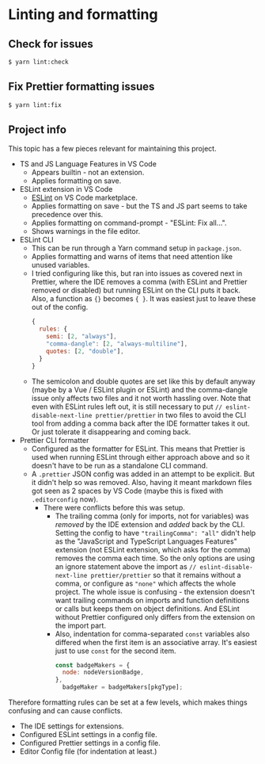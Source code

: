 # Linting and formatting

## Check for issues

```sh
$ yarn lint:check
```

## Fix Prettier formatting issues

```sh
$ yarn lint:fix
```


## Project info

This topic has a few pieces relevant for maintaining this project.

- TS and JS Language Features in VS Code
    - Appears builtin - not an extension.
    - Applies formatting on save.
- ESLint extension in VS Code
    - [ESLint](https://marketplace.visualstudio.com/items?itemName=dbaeumer.vscode-eslint) on VS Code marketplace.
    - Applies formatting on save - but the TS and JS part seems to take precedence over this.
    - Applies formatting on command-prompt - "ESLint: Fix all...".
    - Shows warnings in the file editor.
- ESLint CLI
    - This can be run through a Yarn command setup in `package.json`.
    - Applies formatting and warns of items that need attention like unused variables.
    - I tried configuring like this, but ran into issues as covered next in Prettier, where the IDE removes a comma (with ESLint and Prettier removed or disabled) but running ESLint on the CLI puts it back. Also, a function as `{}` becomes `{ }`. It was easiest just to leave these out of the config.
        ```javascript
        {
          rules: {
            semi: [2, "always"],
            "comma-dangle": [2, "always-multiline"],
            quotes: [2, "double"],
          }
        }
        ```
    - The semicolon and double quotes are set like this by default anyway (maybe by a Vue / ESLint plugin or ESLint) and the comma-dangle issue only affects two files and it not worth hassling over. Note that even with ESLint rules left out, it is still necessary to put `// eslint-disable-next-line prettier/prettier` in two files to avoid the CLI tool from adding a comma back after the IDE formatter takes it out. Or just tolerate it disappearing and coming back.
- Prettier CLI formatter
    - Configured as the formatter for ESLint. This means that Prettier is used when running ESLint through either approach above and so it doesn't have to be run as a standalone CLI command.
    - A `.prettier` JSON config was added in an attempt to be explicit. But it didn't help so was removed. Also, having it meant markdown files got seen as 2 spaces by VS Code (maybe this is fixed with `.editorconfig` now).
        - There were conflicts before this was setup.
            - The trailing comma (only for imports, not for variables) was _removed_ by the IDE extension and _added_ back by the CLI. Setting the config to have `"trailingComma": "all"` didn't help as the "JavaScript and TypeScript Languages Features" extension (not ESLint extension, which asks for the comma) removes the comma each time. So the only options are using an ignore statement above the import as `// eslint-disable-next-line prettier/prettier` so that it remains without a comma, or configure as `"none"` which affects the whole project. The whole issue is confusing - the extension doesn't want trailing commands on imports and function definitions or calls but keeps them on object definitions. And ESLint without Prettier configured only differs from the extension on the import part.
            - Also, indentation for comma-separated `const` variables also differed when the first item is an associative array. It's easiest just to use `const` for the second item.
                ```javascript
                const badgeMakers = {
                  node: nodeVersionBadge,
                },
                  badgeMaker = badgeMakers[pkgType];
                ```

Therefore formatting rules can be set at a few levels, which makes things confusing and can cause conflicts.

- The IDE settings for extensions.
- Configured ESLint settings in a config file.
- Configured Prettier settings in a config file.
- Editor Config file (for indentation at least.)
